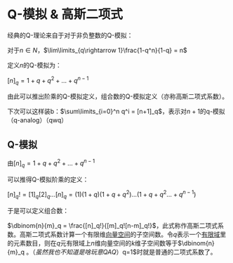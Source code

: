 # Q-模拟 & 高斯二项式

经典的Q-理论来自于对于非负整数的Q-模拟：

对于$n\in N$，$\lim\limits_{q\rightarrow 1}\frac{1-q^n}{1-q} = n$

定义$n$的Q-模拟为：

$[n]_q = 1 + q + q^2 + \dots +q^{n-1}$

由此可以推出阶乘的Q-模拟定义，组合数的Q-模拟定义（亦称高斯二项式系数）。

下次可以这样装b：$\sum\limits_{i=0}^n q^i = [n+1]_q$，表示对$n+1$的q-模拟（q-analog）（qwq）

## Q-模拟

由$[n]_q = 1 + q + q^2 + \dots +q^{n-1}$

可以推得Q-模拟阶乘的定义：

$[n]_q! = [1]_q [2]_q\dots [n]_q = (1)(1+q)(1+q+q^2)\dots(1+q+q^2\dots+q^{n-1})$

于是可以定义组合数：

$\dbinom{n}{m}_q = \frac{[n]_q!}{[m]_q![n-m]_q!}$，此式称作高斯二项式系数。高斯二项式系数计算一个有限维[向量空间](https://zh.wikipedia.org/wiki/向量空间)的子空间数。令*q*表示一个[有限域](https://zh.wikipedia.org/wiki/有限域)里的元素数目，则在*q*元有限域上*n*维向量空间的*k*维子空间数等于$\dbinom{n}{m}_q $。（虽然我也不知道是啥玩意QAQ）$q=1$时就是普通的二项式系数了。